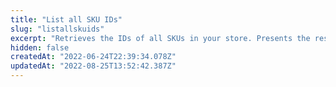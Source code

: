 ```yaml
---
title: "List all SKU IDs"
slug: "listallskuids"
excerpt: "Retrieves the IDs of all SKUs in your store. Presents the results with page size and pagination.\r\n> 📘 Onboarding guide \r\n>\r\n> Check the new [Catalog onboarding guide](https://developers.vtex.com/vtex-rest-api/docs/catalog-overview). We created this guide to improve the onboarding experience for developers at VTEX. It assembles all documentation on our Developer Portal about Catalog and is organized by focusing on the developer's journey.\r\n\r\n### Response body example\r\n\r\n```json\r\n[\r\n  1,\r\n  2,\r\n  3,\r\n  4,\r\n  5,\r\n  6,\r\n  7,\r\n  8,\r\n  9,\r\n  10\r\n]\r\n```"
hidden: false
createdAt: "2022-06-24T22:39:34.078Z"
updatedAt: "2022-08-25T13:52:42.387Z"
---
```

